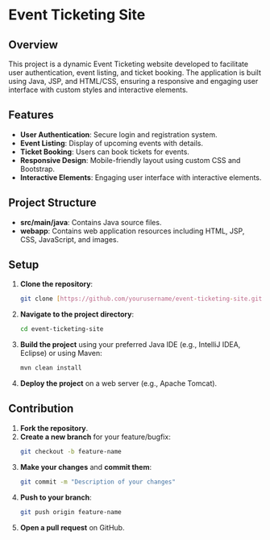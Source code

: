 # Event Ticketing Site

## Overview

This project is a dynamic Event Ticketing website developed to facilitate user authentication, event listing, and ticket booking. The application is built using Java, JSP, and HTML/CSS, ensuring a responsive and engaging user interface with custom styles and interactive elements.

## Features

- **User Authentication**: Secure login and registration system.
- **Event Listing**: Display of upcoming events with details.
- **Ticket Booking**: Users can book tickets for events.
- **Responsive Design**: Mobile-friendly layout using custom CSS and Bootstrap.
- **Interactive Elements**: Engaging user interface with interactive elements.

## Project Structure

- **src/main/java**: Contains Java source files.
- **webapp**: Contains web application resources including HTML, JSP, CSS, JavaScript, and images.

## Setup

1. **Clone the repository**:
    ```bash
    git clone [https://github.com/yourusername/event-ticketing-site.git](https://github.com/shreyasaini003/EventTicketingSite)
    ```
2. **Navigate to the project directory**:
    ```bash
    cd event-ticketing-site
    ```
3. **Build the project** using your preferred Java IDE (e.g., IntelliJ IDEA, Eclipse) or using Maven:
    ```bash
    mvn clean install
    ```
4. **Deploy the project** on a web server (e.g., Apache Tomcat).

## Contribution

1. **Fork the repository**.
2. **Create a new branch** for your feature/bugfix:
    ```bash
    git checkout -b feature-name
    ```
3. **Make your changes** and **commit them**:
    ```bash
    git commit -m "Description of your changes"
    ```
4. **Push to your branch**:
    ```bash
    git push origin feature-name
    ```
5. **Open a pull request** on GitHub.

